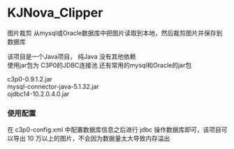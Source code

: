 # KJNova_Clipper
图片裁剪 从mysql或Oracle数据库中把图片读取到本地，然后裁剪图片并保存到数据库

该项目是一个Java项目， 纯Java 没有其他依赖  
使用jar包为 C3P0的JDBC连接池 还有常用的mysql和Oracle的jar包


c3p0-0.9.1.2.jar  
mysql-connector-java-5.1.32.jar  
ojdbc14-10.2.0.4.0.jar  


### 使用配置  
在 c3p0-config.xml 中配置数据库信息之后进行 jdbc 操作数据库即可，该项目可以导出 10 万以上的图片，不会因为数据量太大导致内存溢出
